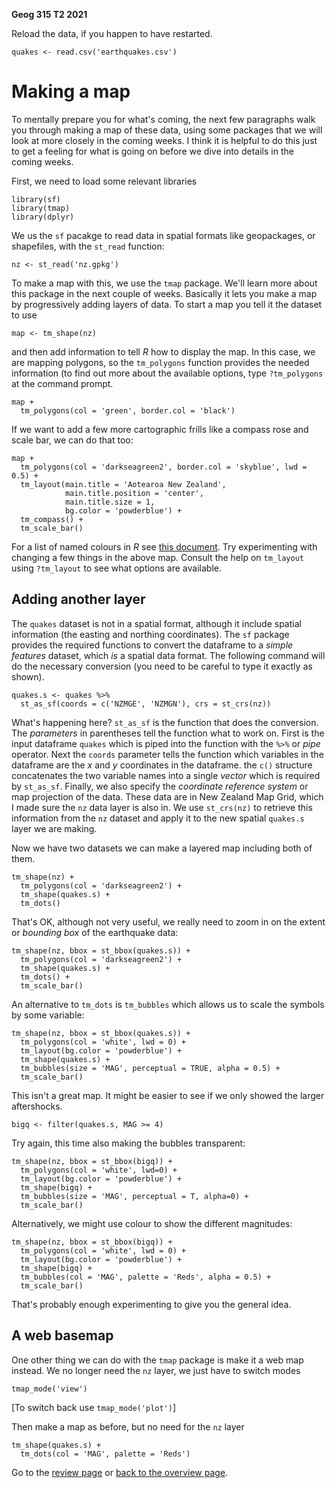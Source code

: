 **Geog 315 T2 2021**

Reload the data, if you happen to have restarted.
```{r}
quakes <- read.csv('earthquakes.csv')
```

# Making a map
To mentally prepare you for what's coming, the next few paragraphs walk you through making a map of these data, using some packages that we will look at more closely in the coming weeks. I think it is helpful to do this just to get a feeling for what is going on before we dive into details in the coming weeks.

First, we need to load some relevant libraries
```{r}
library(sf)
library(tmap)
library(dplyr)
```

We us the `sf` pacakge to read data in spatial formats like geopackages, or shapefiles, with the `st_read` function:

```{r}
nz <- st_read('nz.gpkg')
```

To make a map with this, we use the `tmap` package. We'll learn more about this package in the next couple of weeks. Basically it lets you make a map by progressively adding layers of data. To start a map you tell it the dataset to use

```{r}
map <- tm_shape(nz)
```

and then add information to tell *R* how to display the map. In this case, we are mapping polygons, so the `tm_polygons` function provides the needed information (to find out more about the available options, type `?tm_polygons` at the command prompt.

```{r}
map +
  tm_polygons(col = 'green', border.col = 'black')
```

If we want to add a few more cartographic frills like a compass rose and scale bar, we can do that too:
```{r}
map +
  tm_polygons(col = 'darkseagreen2', border.col = 'skyblue', lwd = 0.5) +
  tm_layout(main.title = 'Aotearoa New Zealand',
            main.title.position = 'center',
            main.title.size = 1,
            bg.color = 'powderblue') +
  tm_compass() +
  tm_scale_bar()
```

For a list of named colours in *R* see [this document](http://www.stat.columbia.edu/~tzheng/files/Rcolor.pdf). Try experimenting with changing a few things in the above map. Consult the help on `tm_layout` using `?tm_layout` to see what options are available.

## Adding another layer
The `quakes` dataset is not in a spatial format, although it include spatial information (the easting and northing coordinates). The `sf` package provides the required functions to convert the dataframe to a *simple features* dataset, which *is* a spatial data format. The following command will do the necessary conversion (you need to be careful to type it exactly as shown).
```{r}
quakes.s <- quakes %>%
  st_as_sf(coords = c('NZMGE', 'NZMGN'), crs = st_crs(nz))
```

What's happening here? `st_as_sf` is the function that does the conversion. The *parameters* in parentheses tell the function what to work on. First is the input dataframe `quakes` which is piped into the function with the `%>%` or *pipe* operator. Next the `coords` parameter tells the function which variables in the dataframe are the *x* and *y* coordinates in the dataframe. the `c()` structure concatenates the two variable names into a single *vector* which is required by `st_as_sf`. Finally, we also specify the *coordinate reference system* or map projection of the data. These data are in New Zealand Map Grid, which I made sure the `nz` data layer is also in. We use `st_crs(nz)` to retrieve this information from the `nz` dataset and apply it to the new spatial `quakes.s` layer we are making.

Now we have two datasets we can make a layered map including both of them.
```{r}
tm_shape(nz) +
  tm_polygons(col = 'darkseagreen2') +
  tm_shape(quakes.s) +
  tm_dots()
```

That's OK, although not very useful, we really need to zoom in on the extent or *bounding box* of the earthquake data:

```{r}
tm_shape(nz, bbox = st_bbox(quakes.s)) +
  tm_polygons(col = 'darkseagreen2') +
  tm_shape(quakes.s) +
  tm_dots() +
  tm_scale_bar()
```

An alternative to `tm_dots` is `tm_bubbles` which allows us to scale the symbols by some variable:

```{r}
tm_shape(nz, bbox = st_bbox(quakes.s)) +
  tm_polygons(col = 'white', lwd = 0) +
  tm_layout(bg.color = 'powderblue') +
  tm_shape(quakes.s) +
  tm_bubbles(size = 'MAG', perceptual = TRUE, alpha = 0.5) +
  tm_scale_bar()
```

This isn't a great map. It might be easier to see if we only showed the larger aftershocks.

```{r}
bigq <- filter(quakes.s, MAG >= 4)
```

Try again, this time also making the bubbles transparent:

```{r}
tm_shape(nz, bbox = st_bbox(bigq)) +
  tm_polygons(col = 'white', lwd=0) +
  tm_layout(bg.color = 'powderblue') +
  tm_shape(bigq) +
  tm_bubbles(size = 'MAG', perceptual = T, alpha=0) +
  tm_scale_bar()
```

Alternatively, we might use colour to show the different magnitudes:

```{r}
tm_shape(nz, bbox = st_bbox(bigq)) +
  tm_polygons(col = 'white', lwd = 0) +
  tm_layout(bg.color = 'powderblue') +
  tm_shape(bigq) +
  tm_bubbles(col = 'MAG', palette = 'Reds', alpha = 0.5) +
  tm_scale_bar()
```

That's probably enough experimenting to give you the general idea.

## A web basemap
One other thing we can do with the `tmap` package is make it a web map instead. We no longer need the `nz` layer, we just have to switch modes

```{r}
tmap_mode('view')
```

[To switch back use `tmap_mode('plot')`]

Then make a map as before, but no need for the `nz` layer

```{r}
tm_shape(quakes.s) +
  tm_dots(col = 'MAG', palette = 'Reds')
```

Go to the [review page](introducing-r-and-rstudio-05-review.md) or [back to the overview page](README.md).
